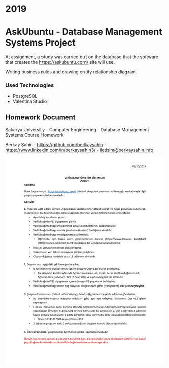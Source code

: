 # 2019
# AskUbuntu - Database Management Systems Project

  At assignment, a study was carried out on the database that the software
  that creates the https://askubuntu.com/ site will use.
  
  Writing business rules and drawing entity relationship diagram. 

### Used Technologies
  
  - PostgreSQL
  - Valentina Studio

## Homework Document

Sakarya University - Computer Engineering - Database Management Systems Course Homework

Berkay Şahin - https://github.com/berkaysahin - https://www.linkedin.com/in/berkaysahin3/ - iletisim@berkaysahin.info

![preview](Homework1Document.jpg)